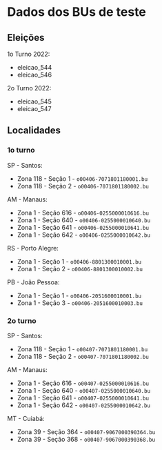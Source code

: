 # Dados dos BUs de teste

##  Eleições

1o Turno 2022:
- eleicao_544
- eleicao_546

2o Turno 2022:
- eleicao_545
- eleicao_547

## Localidades

### 1o turno

SP - Santos:
- Zona 118 - Seção 1 - ``o00406-7071801180001.bu``
- Zona 118 - Seção 2 - ``o00406-7071801180002.bu``

AM - Manaus:
- Zona 1 - Seção 616 - ``o00406-0255000010616.bu``
- Zona 1 - Seção 640 - ``o00406-0255000010640.bu``
- Zona 1 - Seção 641 - ``o00406-0255000010641.bu``
- Zona 1 - Seção 642 - ``o00406-0255000010642.bu``

RS - Porto Alegre:
- Zona 1 - Seção 1 - ``o00406-8801300010001.bu``
- Zona 1 - Seção 2 - ``o00406-8801300010002.bu``

PB - João Pessoa:
- Zona 1 - Seção 1 - ``o00406-2051600010001.bu``
- Zona 1 - Seção 3 - ``o00406-2051600010003.bu``

### 2o turno

SP - Santos:
- Zona 118 - Seção 1 - ``o00407-7071801180001.bu``
- Zona 118 - Seção 2 - ``o00407-7071801180002.bu``

AM - Manaus:
- Zona 1 - Seção 616 - ``o00407-0255000010616.bu``
- Zona 1 - Seção 640 - ``o00407-0255000010640.bu``
- Zona 1 - Seção 641 - ``o00407-0255000010641.bu``
- Zona 1 - Seção 642 - ``o00407-0255000010642.bu``

MT - Cuiabá:
- Zona 39 - Seção 364 - ``o00407-9067000390364.bu``
- Zona 39 - Seção 368 - ``o00407-9067000390368.bu``